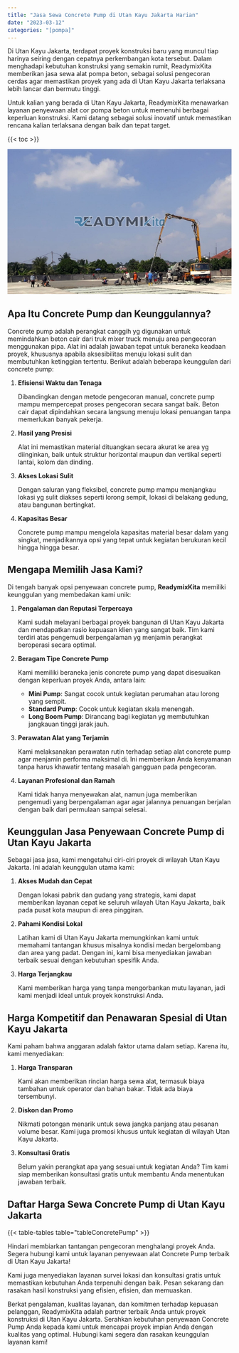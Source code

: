 ```yaml
---
title: "Jasa Sewa Concrete Pump di Utan Kayu Jakarta Harian"
date: "2023-03-12"
categories: "[pompa]"
---
```


Di Utan Kayu Jakarta, terdapat proyek konstruksi baru yang muncul tiap harinya seiring dengan cepatnya perkembangan kota tersebut. Dalam menghadapi kebutuhan konstruksi yang semakin rumit, ReadymixKita memberikan jasa sewa alat pompa beton, sebagai solusi pengecoran cerdas agar memastikan proyek yang ada di Utan Kayu Jakarta terlaksana lebih lancar dan bermutu tinggi.

Untuk kalian yang berada di Utan Kayu Jakarta, ReadymixKita menawarkan layanan penyewaan alat cor pompa beton untuk memenuhi berbagai keperluan konstruksi. Kami datang sebagai solusi inovatif untuk memastikan rencana kalian terlaksana dengan baik dan tepat target.

{{< toc >}}

![Jasa Sewa Concrete Pump di Utan Kayu Jakarta Harian](/images/pompa/sewa-pompa-08.jpg)

## Apa Itu Concrete Pump dan Keunggulannya?

Concrete pump adalah perangkat canggih yg digunakan untuk memindahkan beton cair dari truk mixer truck menuju area pengecoran menggunakan pipa. Alat ini adalah jawaban tepat untuk beraneka keadaan proyek, khususnya apabila aksesibilitas menuju lokasi sulit dan membutuhkan ketinggian tertentu. Berikut adalah beberapa keunggulan dari concrete pump:

1. **Efisiensi Waktu dan Tenaga**

   Dibandingkan dengan metode pengecoran manual, concrete pump mampu mempercepat proses pengecoran secara sangat baik. Beton cair dapat dipindahkan secara langsung menuju lokasi penuangan tanpa memerlukan banyak pekerja.

2. **Hasil yang Presisi**

   Alat ini memastikan material dituangkan secara akurat ke area yg diinginkan, baik untuk struktur horizontal maupun dan vertikal seperti lantai, kolom dan dinding.

3. **Akses Lokasi Sulit**

   Dengan saluran yang fleksibel, concrete pump mampu menjangkau lokasi yg sulit diakses seperti lorong sempit, lokasi di belakang gedung, atau bangunan bertingkat.

4. **Kapasitas Besar**

   Concrete pump mampu mengelola kapasitas material besar dalam yang singkat, menjadikannya opsi yang tepat untuk kegiatan berukuran kecil hingga hingga besar.

## Mengapa Memilih Jasa Kami?

Di tengah banyak opsi penyewaan concrete pump, **ReadymixKita** memiliki keunggulan yang membedakan kami unik:

1. **Pengalaman dan Reputasi Terpercaya**

   Kami sudah melayani berbagai proyek bangunan di Utan Kayu Jakarta dan mendapatkan rasio kepuasan klien yang sangat baik. Tim kami terdiri atas pengemudi berpengalaman yg menjamin perangkat beroperasi secara optimal.

2. **Beragam Tipe Concrete Pump**

   Kami memiliki beraneka jenis concrete pump yang dapat disesuaikan dengan keperluan proyek Anda, antara lain:
   - **Mini Pump**: Sangat cocok untuk kegiatan perumahan atau lorong yang sempit.
   - **Standard Pump**: Cocok untuk kegiatan skala menengah.
   - **Long Boom Pump**: Dirancang bagi kegiatan yg membutuhkan jangkauan tinggi jarak jauh.

3. **Perawatan Alat yang Terjamin**

   Kami melaksanakan perawatan rutin terhadap setiap alat concrete pump agar menjamin performa maksimal di. Ini memberikan Anda kenyamanan tanpa harus khawatir tentang masalah gangguan pada pengecoran.

4. **Layanan Profesional dan Ramah**

   Kami tidak hanya menyewakan alat, namun juga memberikan pengemudi yang berpengalaman agar agar jalannya penuangan berjalan dengan baik dari permulaan sampai selesai.

## Keunggulan Jasa Penyewaan Concrete Pump di Utan Kayu Jakarta

Sebagai jasa jasa, kami mengetahui ciri-ciri proyek di wilayah Utan Kayu Jakarta. Ini adalah keunggulan utama kami:

1. **Akses Mudah dan Cepat**

   Dengan lokasi pabrik dan gudang yang strategis, kami dapat memberikan layanan cepat ke seluruh wilayah Utan Kayu Jakarta, baik pada pusat kota maupun di area pinggiran.

2. **Pahami Kondisi Lokal**

   Latihan kami di Utan Kayu Jakarta memungkinkan kami untuk memahami tantangan khusus misalnya kondisi medan bergelombang dan area yang padat. Dengan ini, kami bisa menyediakan jawaban terbaik sesuai dengan kebutuhan spesifik Anda.

3. **Harga Terjangkau**

   Kami memberikan harga yang tanpa mengorbankan mutu layanan, jadi kami menjadi ideal untuk proyek konstruksi Anda.

## Harga Kompetitif dan Penawaran Spesial di Utan Kayu Jakarta

Kami paham bahwa anggaran adalah faktor utama dalam setiap. Karena itu, kami menyediakan:

1. **Harga Transparan**

   Kami akan memberikan rincian harga sewa alat, termasuk biaya tambahan untuk operator dan bahan bakar. Tidak ada biaya tersembunyi.

2. **Diskon dan Promo**

   Nikmati potongan menarik untuk sewa jangka panjang atau pesanan volume besar. Kami juga promosi khusus untuk kegiatan di wilayah Utan Kayu Jakarta.

3. **Konsultasi Gratis**

   Belum yakin perangkat apa yang sesuai untuk kegiatan Anda? Tim kami siap memberikan konsultasi gratis untuk membantu Anda menentukan jawaban terbaik.

## Daftar Harga Sewa Concrete Pump di Utan Kayu Jakarta

{{< table-tables table="tableConcretePump" >}}

Hindari membiarkan tantangan pengecoran menghalangi proyek Anda. Segera hubungi kami untuk layanan penyewaan alat Concrete Pump terbaik di Utan Kayu Jakarta!

Kami juga menyediakan layanan survei lokasi dan konsultasi gratis untuk memastikan kebutuhan Anda terpenuhi dengan baik. Pesan sekarang dan rasakan hasil konstruksi yang efisien, efisien, dan memuaskan.

Berkat pengalaman, kualitas layanan, dan komitmen terhadap kepuasan pelanggan, ReadymixKita adalah partner terbaik Anda untuk proyek konstruksi di Utan Kayu Jakarta. Serahkan kebutuhan penyewaan Concrete Pump Anda kepada kami untuk mencapai proyek impian Anda dengan kualitas yang optimal. Hubungi kami segera dan rasakan keunggulan layanan kami!